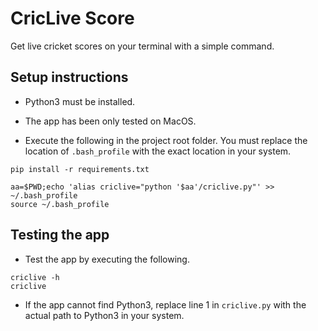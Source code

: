 # CricLive Score
Get live cricket scores on your terminal with a simple command.


## Setup instructions

- Python3 must be installed.

- The app has been only tested on MacOS.

- Execute the following in the project root folder. You must replace the location of `.bash_profile` with the exact location in your system.
```
pip install -r requirements.txt

aa=$PWD;echo 'alias criclive="python '$aa'/criclive.py"' >> ~/.bash_profile
source ~/.bash_profile
```

## Testing the app

- Test the app by executing the following.
```
criclive -h
criclive
```

- If the app cannot find Python3, replace line 1 in `criclive.py` with the actual path to Python3 in your system.
